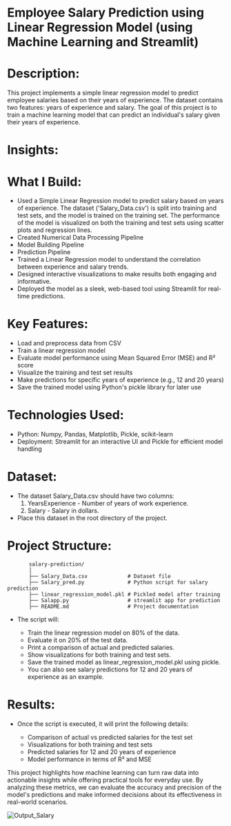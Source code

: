 # Employee Salary Prediction using Linear Regression Model (using Machine Learning and Streamlit)

  # Description:

  This project implements a simple linear regression model to predict employee salaries based on their years of experience.
  The dataset contains two features: years of experience and salary. The goal of this project is to train a machine 
  learning model that can predict an individual's salary given their years of experience.

  # Insights:

  # What I Build:

  - Used a Simple Linear Regression model to predict salary based on years of experience. The dataset ('Salary_Data.csv') is split into training and test sets, 
    and the model is trained on the training set. The performance of the model is visualized on both the training and test sets using scatter plots and regression 
    lines.
  - Created Numerical Data Processing Pipeline
  - Model Building Pipeline
  - Prediction Pipeline
  - Trained a Linear Regression model to understand the correlation between experience and salary trends.
  - Designed interactive visualizations to make results both engaging and informative.
  - Deployed the model as a sleek, web-based tool using Streamlit for real-time predictions.

  # Key Features:

  - Load and preprocess data from CSV
  - Train a linear regression model
  - Evaluate model performance using Mean Squared Error (MSE) and R² score
  - Visualize the training and test set results
  - Make predictions for specific years of experience (e.g., 12 and 20 years)
  - Save the trained model using Python's pickle library for later use

  # Technologies Used:
  - Python: Numpy, Pandas, Matplotlib, Pickle, scikit-learn
  - Deployment: Streamlit for an interactive UI and Pickle for efficient model handling

  # Dataset:
  - The dataset Salary_Data.csv should have two columns:
    1) YearsExperience - Number of years of work experience.
    2) Salary - Salary in dollars.
  - Place this dataset in the root directory of the project.

  # Project Structure:
           salary-prediction/
           │
           ├── Salary_Data.csv             # Dataset file
           ├── Salary_pred.py              # Python script for salary prediction
           ├── linear_regression_model.pkl # Pickled model after training
           ├── Salapp.py                   # streamlit app for prediction
           ├── README.md                   # Project documentation



  - The script will:

     * Train the linear regression model on 80% of the data.
     * Evaluate it on 20% of the test data.
     * Print a comparison of actual and predicted salaries.
     * Show visualizations for both training and test sets.
     * Save the trained model as linear_regression_model.pkl using pickle.
     * You can also see salary predictions for 12 and 20 years of experience as an example.

 # Results:
 - Once the script is executed, it will print the following details:

     * Comparison of actual vs predicted salaries for the test set 
     * Visualizations for both training and test sets
     * Predicted salaries for 12 and 20 years of experience
     * Model performance in terms of R² and MSE
       
This project highlights how machine learning can turn raw data into actionable insights while offering practical tools for everyday use. By analyzing these metrics, we can evaluate the accuracy and precision of the model's predictions and make informed decisions about its effectiveness in real-world scenarios.

![Output_Salary](https://github.com/user-attachments/assets/06f3838d-0c32-4735-af31-a63efb971845)



